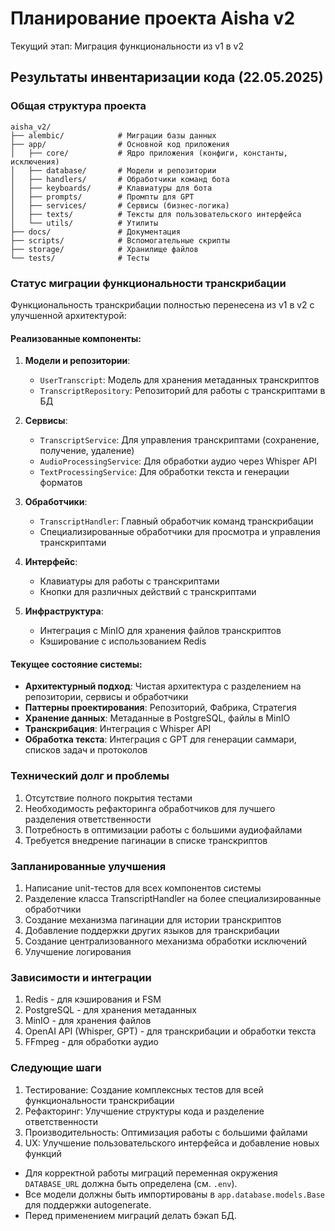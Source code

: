 # Планирование проекта Aisha v2

Текущий этап: Миграция функциональности из v1 в v2

## Результаты инвентаризации кода (22.05.2025)

### Общая структура проекта
```
aisha_v2/
├── alembic/            # Миграции базы данных
├── app/                # Основной код приложения
│   ├── core/           # Ядро приложения (конфиги, константы, исключения)
│   ├── database/       # Модели и репозитории
│   ├── handlers/       # Обработчики команд бота
│   ├── keyboards/      # Клавиатуры для бота
│   ├── prompts/        # Промпты для GPT
│   ├── services/       # Сервисы (бизнес-логика)
│   ├── texts/          # Тексты для пользовательского интерфейса
│   └── utils/          # Утилиты
├── docs/               # Документация
├── scripts/            # Вспомогательные скрипты
├── storage/            # Хранилище файлов
└── tests/              # Тесты
```

### Статус миграции функциональности транскрибации
Функциональность транскрибации полностью перенесена из v1 в v2 с улучшенной архитектурой:

#### Реализованные компоненты:
1. **Модели и репозитории**:
   - `UserTranscript`: Модель для хранения метаданных транскриптов
   - `TranscriptRepository`: Репозиторий для работы с транскриптами в БД

2. **Сервисы**:
   - `TranscriptService`: Для управления транскриптами (сохранение, получение, удаление)
   - `AudioProcessingService`: Для обработки аудио через Whisper API
   - `TextProcessingService`: Для обработки текста и генерации форматов

3. **Обработчики**:
   - `TranscriptHandler`: Главный обработчик команд транскрибации
   - Специализированные обработчики для просмотра и управления транскриптами

4. **Интерфейс**:
   - Клавиатуры для работы с транскриптами
   - Кнопки для различных действий с транскриптами

5. **Инфраструктура**:
   - Интеграция с MinIO для хранения файлов транскриптов
   - Кэширование с использованием Redis

#### Текущее состояние системы:
- **Архитектурный подход**: Чистая архитектура с разделением на репозитории, сервисы и обработчики
- **Паттерны проектирования**: Репозиторий, Фабрика, Стратегия
- **Хранение данных**: Метаданные в PostgreSQL, файлы в MinIO
- **Транскрибация**: Интеграция с Whisper API
- **Обработка текста**: Интеграция с GPT для генерации саммари, списков задач и протоколов

### Технический долг и проблемы
1. Отсутствие полного покрытия тестами
2. Необходимость рефакторинга обработчиков для лучшего разделения ответственности
3. Потребность в оптимизации работы с большими аудиофайлами
4. Требуется внедрение пагинации в списке транскриптов

### Запланированные улучшения
1. Написание unit-тестов для всех компонентов системы
2. Разделение класса TranscriptHandler на более специализированные обработчики
3. Создание механизма пагинации для истории транскриптов
4. Добавление поддержки других языков для транскрибации
5. Создание централизованного механизма обработки исключений
6. Улучшение логирования

### Зависимости и интеграции
1. Redis - для кэширования и FSM
2. PostgreSQL - для хранения метаданных
3. MinIO - для хранения файлов
4. OpenAI API (Whisper, GPT) - для транскрибации и обработки текста
5. FFmpeg - для обработки аудио

### Следующие шаги
1. Тестирование: Создание комплексных тестов для всей функциональности транскрибации
2. Рефакторинг: Улучшение структуры кода и разделение ответственности
3. Производительность: Оптимизация работы с большими файлами
4. UX: Улучшение пользовательского интерфейса и добавление новых функций

- Для корректной работы миграций переменная окружения `DATABASE_URL` должна быть определена (см. `.env`).
- Все модели должны быть импортированы в `app.database.models.Base` для поддержки autogenerate.
- Перед применением миграций делать бэкап БД.